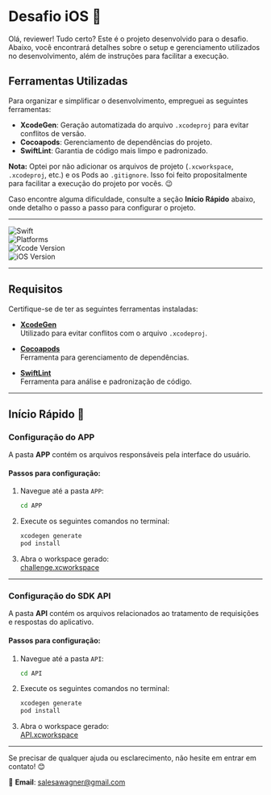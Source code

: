 # Desafio iOS 🚀

Olá, reviewer! Tudo certo? Este é o projeto desenvolvido para o desafio. Abaixo, você encontrará detalhes sobre o setup e gerenciamento utilizados no desenvolvimento, além de instruções para facilitar a execução.

## Ferramentas Utilizadas

Para organizar e simplificar o desenvolvimento, empreguei as seguintes ferramentas:

- **XcodeGen**: Geração automatizada do arquivo `.xcodeproj` para evitar conflitos de versão.
- **Cocoapods**: Gerenciamento de dependências do projeto.
- **SwiftLint**: Garantia de código mais limpo e padronizado.

**Nota:** Optei por não adicionar os arquivos de projeto (`.xcworkspace`, `.xcodeproj`, etc.) e os Pods ao `.gitignore`. Isso foi feito propositalmente para facilitar a execução do projeto por vocês. 😉

Caso encontre alguma dificuldade, consulte a seção **Início Rápido** abaixo, onde detalho o passo a passo para configurar o projeto.

---

![Swift](https://img.shields.io/badge/Swift-5.0-orange)  
![Platforms](https://img.shields.io/badge/Platforms-iOS-yellowgreen)  
![Xcode Version](https://img.shields.io/badge/Xcode-16-blue)  
![iOS Version](https://img.shields.io/badge/iOS-17.0-blue)  

---

## Requisitos

Certifique-se de ter as seguintes ferramentas instaladas:

- **[XcodeGen](https://github.com/yonaskolb/XcodeGen)**  
  Utilizado para evitar conflitos com o arquivo `.xcodeproj`.  

- **[Cocoapods](https://cocoapods.org)**  
  Ferramenta para gerenciamento de dependências.  

- **[SwiftLint](https://github.com/realm/SwiftLint)**  
  Ferramenta para análise e padronização de código.  

---

## Início Rápido 🚀

### Configuração do APP

A pasta **APP** contém os arquivos responsáveis pela interface do usuário.  

#### Passos para configuração:
1. Navegue até a pasta `APP`:
    ```bash
    cd APP
    ```
2. Execute os seguintes comandos no terminal:
    ```bash
    xcodegen generate
    pod install
    ```
3. Abra o workspace gerado:  
   [challenge.xcworkspace](APP/challenge.xcworkspace)

---

### Configuração do SDK API

A pasta **API** contém os arquivos relacionados ao tratamento de requisições e respostas do aplicativo.  

#### Passos para configuração:
1. Navegue até a pasta `API`:
    ```bash
    cd API
    ```
2. Execute os seguintes comandos no terminal:
    ```bash
    xcodegen generate
    pod install
    ```
3. Abra o workspace gerado:  
   [API.xcworkspace](API/API.xcworkspace)

---

Se precisar de qualquer ajuda ou esclarecimento, não hesite em entrar em contato! 😊

📧 **Email**: salesawagner@gmail.com